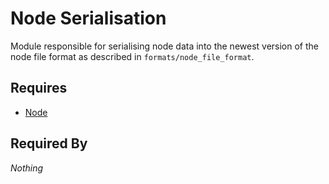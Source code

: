 # Node Serialisation

Module responsible for serialising node data into the newest version of the node file format as described in `formats/node_file_format`.

## Requires

- [Node](../../nodes/node.md)

## Required By

*Nothing*